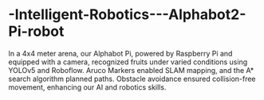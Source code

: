 # -Intelligent-Robotics---Alphabot2-Pi-robot
In a 4x4 meter arena, our Alphabot Pi, powered by Raspberry Pi and equipped with a camera, recognized fruits under varied conditions using YOLOv5 and Roboflow. Aruco Markers enabled SLAM mapping, and the A* search algorithm planned paths. Obstacle avoidance ensured collision-free movement, enhancing our AI and robotics skills.

